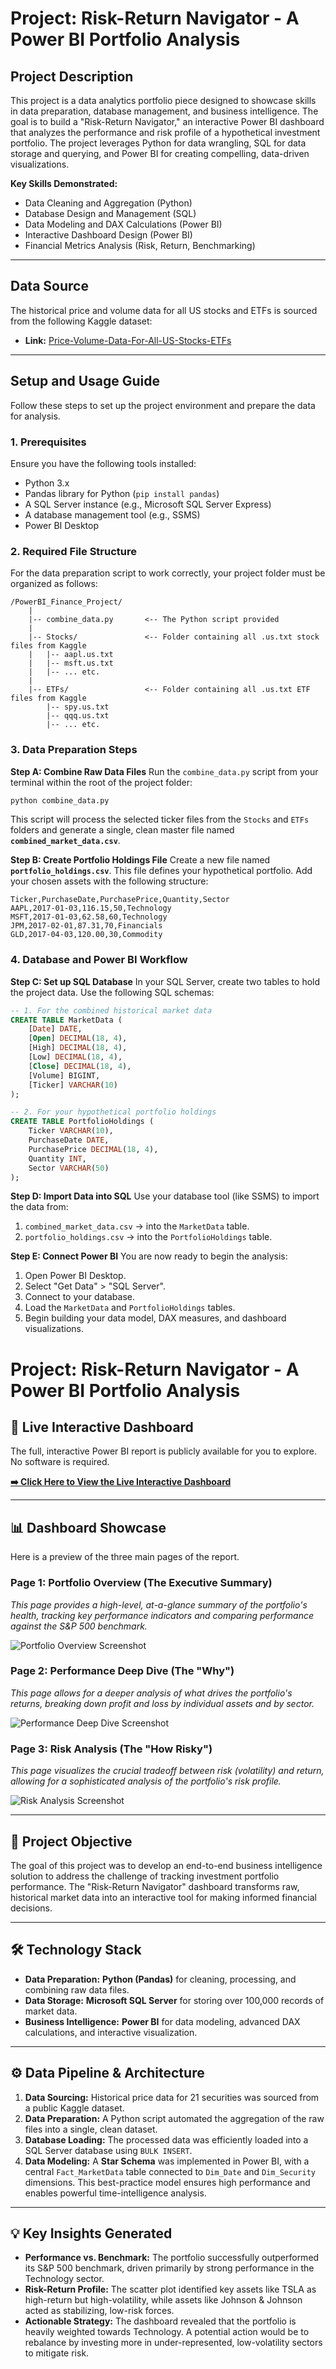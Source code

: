 # Project: Risk-Return Navigator - A Power BI Portfolio Analysis

## Project Description

This project is a data analytics portfolio piece designed to showcase skills in data preparation, database management, and business intelligence. The goal is to build a "Risk-Return Navigator," an interactive Power BI dashboard that analyzes the performance and risk profile of a hypothetical investment portfolio. The project leverages Python for data wrangling, SQL for data storage and querying, and Power BI for creating compelling, data-driven visualizations.

**Key Skills Demonstrated:**
*   Data Cleaning and Aggregation (Python)
*   Database Design and Management (SQL)
*   Data Modeling and DAX Calculations (Power BI)
*   Interactive Dashboard Design (Power BI)
*   Financial Metrics Analysis (Risk, Return, Benchmarking)

---

## Data Source

The historical price and volume data for all US stocks and ETFs is sourced from the following Kaggle dataset:
*   **Link:** [Price-Volume-Data-For-All-US-Stocks-ETFs](https://www.kaggle.com/datasets/borismarjanovic/price-volume-data-for-all-us-stocks-etfs)

---

## Setup and Usage Guide

Follow these steps to set up the project environment and prepare the data for analysis.

### 1. Prerequisites

Ensure you have the following tools installed:
*   Python 3.x
*   Pandas library for Python (`pip install pandas`)
*   A SQL Server instance (e.g., Microsoft SQL Server Express)
*   A database management tool (e.g., SSMS)
*   Power BI Desktop

### 2. Required File Structure

For the data preparation script to work correctly, your project folder must be organized as follows:

```
/PowerBI_Finance_Project/
    |
    |-- combine_data.py       <-- The Python script provided
    |
    |-- Stocks/               <-- Folder containing all .us.txt stock files from Kaggle
    |   |-- aapl.us.txt
    |   |-- msft.us.txt
    |   |-- ... etc.
    |
    |-- ETFs/                 <-- Folder containing all .us.txt ETF files from Kaggle
        |-- spy.us.txt
        |-- qqq.us.txt
        |-- ... etc.
```

### 3. Data Preparation Steps

**Step A: Combine Raw Data Files**
Run the `combine_data.py` script from your terminal within the root of the project folder:
```bash
python combine_data.py
```
This script will process the selected ticker files from the `Stocks` and `ETFs` folders and generate a single, clean master file named **`combined_market_data.csv`**.

**Step B: Create Portfolio Holdings File**
Create a new file named **`portfolio_holdings.csv`**. This file defines your hypothetical portfolio. Add your chosen assets with the following structure:
```csv
Ticker,PurchaseDate,PurchasePrice,Quantity,Sector
AAPL,2017-01-03,116.15,50,Technology
MSFT,2017-01-03,62.58,60,Technology
JPM,2017-02-01,87.31,70,Financials
GLD,2017-04-03,120.00,30,Commodity
```

### 4. Database and Power BI Workflow

**Step C: Set up SQL Database**
In your SQL Server, create two tables to hold the project data. Use the following SQL schemas:
```sql
-- 1. For the combined historical market data
CREATE TABLE MarketData (
    [Date] DATE,
    [Open] DECIMAL(18, 4),
    [High] DECIMAL(18, 4),
    [Low] DECIMAL(18, 4),
    [Close] DECIMAL(18, 4),
    [Volume] BIGINT,
    [Ticker] VARCHAR(10)
);

-- 2. For your hypothetical portfolio holdings
CREATE TABLE PortfolioHoldings (
    Ticker VARCHAR(10),
    PurchaseDate DATE,
    PurchasePrice DECIMAL(18, 4),
    Quantity INT,
    Sector VARCHAR(50)
);
```

**Step D: Import Data into SQL**
Use your database tool (like SSMS) to import the data from:
1.  `combined_market_data.csv` -> into the `MarketData` table.
2.  `portfolio_holdings.csv` -> into the `PortfolioHoldings` table.

**Step E: Connect Power BI**
You are now ready to begin the analysis:
1.  Open Power BI Desktop.
2.  Select "Get Data" > "SQL Server".
3.  Connect to your database.
4.  Load the `MarketData` and `PortfolioHoldings` tables.
5.  Begin building your data model, DAX measures, and dashboard visualizations.


# Project: Risk-Return Navigator - A Power BI Portfolio Analysis

## 🚀 Live Interactive Dashboard

The full, interactive Power BI report is publicly available for you to explore. No software is required.

**[➡️ Click Here to View the Live Interactive Dashboard](https://your-public-power-bi-url-here)**

---

## 📊 Dashboard Showcase

Here is a preview of the three main pages of the report.

### Page 1: Portfolio Overview (The Executive Summary)
*This page provides a high-level, at-a-glance summary of the portfolio's health, tracking key performance indicators and comparing performance against the S&P 500 benchmark.*

![Portfolio Overview Screenshot](https://github.com/udosen1/PowerBI_Finance_Project/blob/main/Portfolio_overview.png)

### Page 2: Performance Deep Dive (The "Why")
*This page allows for a deeper analysis of what drives the portfolio's returns, breaking down profit and loss by individual assets and by sector.*

![Performance Deep Dive Screenshot](https://github.com/udosen1/PowerBI_Finance_Project/blob/main/Performance_Deep_Dive.png)

### Page 3: Risk Analysis (The "How Risky")
*This page visualizes the crucial tradeoff between risk (volatility) and return, allowing for a sophisticated analysis of the portfolio's risk profile.*

![Risk Analysis Screenshot](https://github.com/udosen1/PowerBI_Finance_Project/blob/main/Risk-Analysis.png)

---

## 🎯 Project Objective

The goal of this project was to develop an end-to-end business intelligence solution to address the challenge of tracking investment portfolio performance. The "Risk-Return Navigator" dashboard transforms raw, historical market data into an interactive tool for making informed financial decisions.

---

## 🛠️ Technology Stack

*   **Data Preparation:** **Python (Pandas)** for cleaning, processing, and combining raw data files.
*   **Data Storage:** **Microsoft SQL Server** for storing over 100,000 records of market data.
*   **Business Intelligence:** **Power BI** for data modeling, advanced DAX calculations, and interactive visualization.

---

## ⚙️ Data Pipeline & Architecture

1.  **Data Sourcing:** Historical price data for 21 securities was sourced from a public Kaggle dataset.
2.  **Data Preparation:** A Python script automated the aggregation of the raw files into a single, clean dataset.
3.  **Database Loading:** The processed data was efficiently loaded into a SQL Server database using `BULK INSERT`.
4.  **Data Modeling:** A **Star Schema** was implemented in Power BI, with a central `Fact_MarketData` table connected to `Dim_Date` and `Dim_Security` dimensions. This best-practice model ensures high performance and enables powerful time-intelligence analysis.

---

## 💡 Key Insights Generated

*   **Performance vs. Benchmark:** The portfolio successfully outperformed its S&P 500 benchmark, driven primarily by strong performance in the Technology sector.
*   **Risk-Return Profile:** The scatter plot identified key assets like TSLA as high-return but high-volatility, while assets like Johnson & Johnson acted as stabilizing, low-risk forces.
*   **Actionable Strategy:** The dashboard revealed that the portfolio is heavily weighted towards Technology. A potential action would be to rebalance by investing more in under-represented, low-volatility sectors to mitigate risk.
